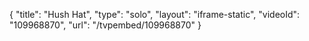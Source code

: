 {
    "title": "Hush Hat",
    "type": "solo",
    "layout": "iframe-static",
    "videoId": "109968870",
    "url": "\/tvpembed\/109968870"
}